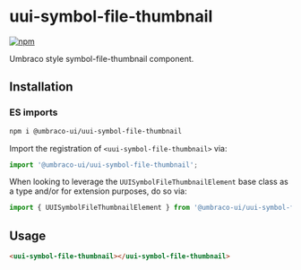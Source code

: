 # uui-symbol-file-thumbnail

[![npm](https://img.shields.io/npm/v/@umbraco-ui/uui-symbol-file-thumbnail?logoColor=%231B264F)](https://www.npmjs.com/package/@umbraco-ui/uui-symbol-file-thumbnail)

Umbraco style symbol-file-thumbnail component.

## Installation

### ES imports

```zsh
npm i @umbraco-ui/uui-symbol-file-thumbnail
```

Import the registration of `<uui-symbol-file-thumbnail>` via:

```javascript
import '@umbraco-ui/uui-symbol-file-thumbnail';
```

When looking to leverage the `UUISymbolFileThumbnailElement` base class as a type and/or for extension purposes, do so via:

```javascript
import { UUISymbolFileThumbnailElement } from '@umbraco-ui/uui-symbol-file-thumbnail';
```

## Usage

```html
<uui-symbol-file-thumbnail></uui-symbol-file-thumbnail>
```
